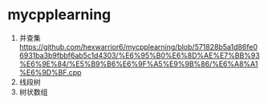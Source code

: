 # mycpplearning

1. 并查集
https://github.com/hexwarrior6/mycpplearning/blob/571828b5a1d86fe06931ba3b9fbbf6ab5c1d4303/%E6%95%B0%E6%8D%AE%E7%BB%93%E6%9E%84/%E5%B9%B6%E6%9F%A5%E9%9B%86/%E6%A8%A1%E6%9D%BF.cpp
2. 线段树
3. 树状数组
